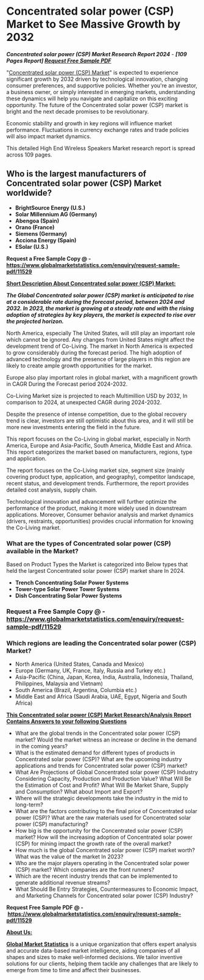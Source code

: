 <h1>Concentrated solar power (CSP) Market to See Massive Growth by 2032</h1>
<p><em><strong>Concentrated solar power (CSP) Market Research Report 2024</strong></em>&nbsp;-&nbsp;<em><strong>[109 Pages Report] </strong></em><em><strong><a href="https://www.globalmarketstatistics.com/enquiry/request-sample-pdf/11529">Request Free Sample PDF</a></strong></em></p>
<p>"<a href="https://www.globalmarketstatistics.com/market-reports/concentrated-solar-power-csp-market-11529">Concentrated solar power (CSP) Market</a>" is expected to experience significant growth by 2032 driven by technological innovation, changing consumer preferences, and supportive policies. Whether you're an investor, a business owner, or simply interested in emerging markets, understanding these dynamics will help you navigate and capitalize on this exciting opportunity. The future of the&nbsp;Concentrated solar power (CSP) market is bright and the next decade promises to be revolutionary.</p>
<p>Economic stability and growth in key regions will influence market performance. Fluctuations in currency exchange rates and trade policies will also impact market dynamics.</p>
<p>This detailed&nbsp;High End Wireless Speakers Market research report is spread across 109 pages.</p>
<h2><strong>Who is the largest manufacturers of Concentrated solar power (CSP) Market worldwide?</strong></h2>
<ul>
<li><strong>BrightSource Energy (U.S.)</strong></li>
<li><strong>Solar Millennium AG (Germany)</strong></li>
<li><strong>Abengoa (Spain)</strong></li>
<li><strong>Orano (France)</strong></li>
<li><strong>Siemens (Germany)</strong></li>
<li><strong>Acciona Energy (Spain)</strong></li>
<li><strong>ESolar (U.S.)</strong></li>
</ul>
<p><strong>Request a Free Sample Copy @ - <a href="https://www.globalmarketstatistics.com/enquiry/request-sample-pdf/11529">https://www.globalmarketstatistics.com/enquiry/request-sample-pdf/11529</a></strong></p>
<p><strong><u>Short Description About Concentrated solar power (CSP) Market:</u></strong></p>
<p><strong><em>The Global Concentrated solar power (CSP) market is anticipated to rise at a considerable rate during the forecast period, between 2024 and 2032. In 2023, the market is growing at a steady rate and with the rising adoption of strategies by key players, the market is expected to rise over the projected horizon.</em></strong></p>
<p>North America, especially The United States, will still play an important role which cannot be ignored. Any changes from United States might affect the development trend of Co-Living. The market in North America is expected to grow considerably during the forecast period. The high adoption of advanced technology and the presence of large players in this region are likely to create ample growth opportunities for the market.</p>
<p>Europe also play important roles in global market, with a magnificent growth in CAGR During the Forecast period 2024-2032.</p>
<p>Co-Living Market size is projected to reach Multimillion USD by 2032, In comparison to 2024, at unexpected CAGR during 2024-2032.</p>
<p>Despite the presence of intense competition, due to the global recovery trend is clear, investors are still optimistic about this area, and it will still be more new investments entering the field in the future.</p>
<p>This report focuses on the Co-Living in global market, especially in North America, Europe and Asia-Pacific, South America, Middle East and Africa. This report categorizes the market based on manufacturers, regions, type and application.</p>
<p>The report focuses on the Co-Living market size, segment size (mainly covering product type, application, and geography), competitor landscape, recent status, and development trends. Furthermore, the report provides detailed cost analysis, supply chain.</p>
<p>Technological innovation and advancement will further optimize the performance of the product, making it more widely used in downstream applications. Moreover, Consumer behavior analysis and market dynamics (drivers, restraints, opportunities) provides crucial information for knowing the Co-Living market.</p>
<h3>What are the types of Concentrated solar power (CSP) available in the Market?</h3>
<p>Based on Product Types the Market is categorized into Below types that held the largest Concentrated solar power (CSP) market share In 2024.</p>
<ul>
<li><strong>Trench Concentrating Solar Power Systems</strong></li>
<li><strong>Tower-type Solar Power Tower Systems</strong></li>
<li><strong>Dish Concentrating Solar Power Systems</strong></li>
</ul>
<h3>Request a Free Sample Copy @ - <a href="https://www.globalmarketstatistics.com/enquiry/request-sample-pdf/11529">https://www.globalmarketstatistics.com/enquiry/request-sample-pdf/11529</a></h3>
<h3>Which regions are leading the Concentrated solar power (CSP) Market?</h3>
<ul>
<li>North America (United States, Canada and Mexico)</li>
<li>Europe (Germany, UK, France, Italy, Russia and Turkey etc.)</li>
<li>Asia-Pacific (China, Japan, Korea, India, Australia, Indonesia, Thailand, Philippines, Malaysia and Vietnam)</li>
<li>South America (Brazil, Argentina, Columbia etc.)</li>
<li>Middle East and Africa (Saudi Arabia, UAE, Egypt, Nigeria and South Africa)</li>
</ul>
<p><strong><u>This Concentrated solar power (CSP) Market Research/Analysis Report Contains Answers to your following Questions</u></strong></p>
<ul>
<li>What are the global trends in the Concentrated solar power (CSP) market? Would the market witness an increase or decline in the demand in the coming years?</li>
<li>What is the estimated demand for different types of products in Concentrated solar power (CSP)? What are the upcoming industry applications and trends for Concentrated solar power (CSP) market?</li>
<li>What Are Projections of Global Concentrated solar power (CSP) Industry Considering Capacity, Production and Production Value? What Will Be the Estimation of Cost and Profit? What Will Be Market Share, Supply and Consumption? What about Import and Export?</li>
<li>Where will the strategic developments take the industry in the mid to long-term?</li>
<li>What are the factors contributing to the final price of Concentrated solar power (CSP)? What are the raw materials used for Concentrated solar power (CSP) manufacturing?</li>
<li>How big is the opportunity for the Concentrated solar power (CSP) market? How will the increasing adoption of Concentrated solar power (CSP) for mining impact the growth rate of the overall market?</li>
<li>How much is the global Concentrated solar power (CSP) market worth? What was the value of the market In 2023?</li>
<li>Who are the major players operating in the Concentrated solar power (CSP) market? Which companies are the front runners?</li>
<li>Which are the recent industry trends that can be implemented to generate additional revenue streams?</li>
<li>What Should Be Entry Strategies, Countermeasures to Economic Impact, and Marketing Channels for Concentrated solar power (CSP) Industry?</li>
</ul>
<p><strong>Request Free Sample PDF @ -&nbsp;<a href="https://www.globalmarketstatistics.com/enquiry/request-sample-pdf/11529">https://www.globalmarketstatistics.com/enquiry/request-sample-pdf/11529</a></strong></p>
<p><strong><u>About Us:</u></strong></p>
<p><strong><a href="https://www.globalmarketstatistics.com/">Global Market Statistics</a></strong> is a unique organization that offers expert analysis and accurate data-based market intelligence, aiding companies of all shapes and sizes to make well-informed decisions. We tailor inventive solutions for our clients, helping them tackle any challenges that are likely to emerge from time to time and affect their businesses.</p>